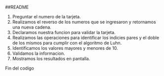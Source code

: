 ##README
1. Preguntar el numero de la tarjeta.
2. Realizamos el reverso de los numeros que se ingresaron y retornamos una
nueva cadena.
3. Declaramos nuestra funcion para validar la tarjeta.
4. Realizamos las operaciones para identificar los indicies pares y el doble de
los mismos para cumplir con el algoritmo de Luhn.
5. Identificamos los valores mayores y menores de 10.
6. Validamos la informacion.
7. Mostramos los resultados en pantalla.

Fin del codigo
